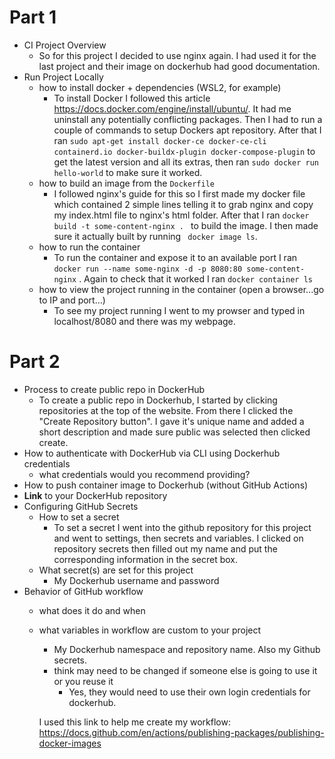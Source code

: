 # Part 1

- CI Project Overview
  - So for this project I decided to use nginx again. I had used it for the last project and their image on dockerhub had good documentation. 
- Run Project Locally
  - how to install docker + dependencies (WSL2, for example)
      - To install Docker I followed this article https://docs.docker.com/engine/install/ubuntu/. It had me uninstall any potentially conflicting packages. Then I had to run a couple of commands to setup Dockers apt repository. After that I ran ```sudo apt-get install docker-ce docker-ce-cli containerd.io docker-buildx-plugin docker-compose-plugin``` to get the latest version and all its extras, then ran ```sudo docker run hello-world``` to make sure it worked.
  - how to build an image from the `Dockerfile`
    - I followed nginx's guide for this so I first made my docker file which contained 2 simple lines telling it to grab nginx and copy my index.html file to nginx's html folder. After that I ran ```docker build -t some-content-nginx . ``` to build the image. I then made sure it actually built by running ``` docker image ls```.
  - how to run the container
    - To run the container and expose it to an available port I ran ```docker run --name some-nginx -d -p 8080:80 some-content-nginx``` . Again to check that it worked I ran ``` docker container ls ```
  - how to view the project running in the container (open a browser...go to IP and port...)
    - To see my project running I went to my prowser and typed in localhost/8080 and there was my webpage.

# Part 2
- Process to create public repo in DockerHub
  - To create a public repo in Dockerhub, I started by clicking repositories at the top of the website. From there I clicked the "Create Repository button". I gave it's unique name and added a short description and made sure public was selected then clicked create.
- How to authenticate with DockerHub via CLI using Dockerhub credentials
  - what credentials would you recommend providing?
- How to push container image to Dockerhub (without GitHub Actions)
- **Link** to your DockerHub repository
- Configuring GitHub Secrets
  - How to set a secret
    - To set a secret I went into the github repository for this project and went to settings, then secrets and variables. I clicked on repository secrets then filled out my name and put the corresponding information in the secret box. 
  - What secret(s) are set for this project
    - My Dockerhub username and password
- Behavior of GitHub workflow
  - what does it do and when
  - what variables in workflow are custom to your project
      - My Dockerhub namespace and repository name. Also my Github secrets.
    - think may need to be changed if someone else is going to use it or you reuse it
      - Yes, they would need to use their own login credentials for dockerhub. 

    I used this link to help me create my workflow: https://docs.github.com/en/actions/publishing-packages/publishing-docker-images
